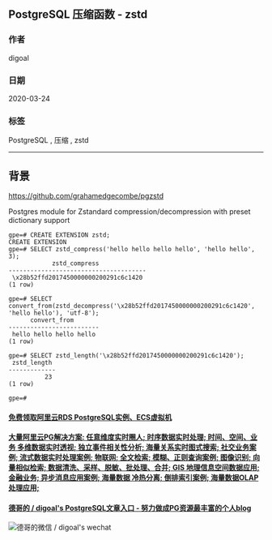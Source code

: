 ## PostgreSQL 压缩函数 - zstd    
                                                                                      
### 作者                                                                                                                                                      
digoal                                                                                                                                                                                               
                                                                                                        
### 日期                                                                                                                                                                                               
2020-03-24                                                                                                                                                                                           
                                                                                                                                                                                               
### 标签                                                                                                                                                                                               
PostgreSQL , 压缩 , zstd         
                                                                                                   
----                                                                                             
                                                                                                        
## 背景          
https://github.com/grahamedgecombe/pgzstd  
  
Postgres module for Zstandard compression/decompression with preset dictionary support  
  
```  
gpe=# CREATE EXTENSION zstd;  
CREATE EXTENSION  
gpe=# SELECT zstd_compress('hello hello hello hello', 'hello hello', 3);  
            zstd_compress  
--------------------------------------  
 \x28b52ffd2017450000000200291c6c1420  
(1 row)  
  
gpe=# SELECT convert_from(zstd_decompress('\x28b52ffd2017450000000200291c6c1420', 'hello hello'), 'utf-8');  
      convert_from  
-------------------------  
 hello hello hello hello  
(1 row)  
  
gpe=# SELECT zstd_length('\x28b52ffd2017450000000200291c6c1420');  
 zstd_length  
-------------  
          23  
(1 row)  
  
gpe=#  
```  
    
  
  
  
  
  
  
  
  
  
  
  
  
  
  
  
  
  
#### [免费领取阿里云RDS PostgreSQL实例、ECS虚拟机](https://www.aliyun.com/database/postgresqlactivity "57258f76c37864c6e6d23383d05714ea")
  
  
#### [大量阿里云PG解决方案: 任意维度实时圈人; 时序数据实时处理; 时间、空间、业务 多维数据实时透视; 独立事件相关性分析; 海量关系实时图式搜索; 社交业务案例; 流式数据实时处理案例; 物联网; 全文检索; 模糊、正则查询案例; 图像识别; 向量相似检索; 数据清洗、采样、脱敏、批处理、合并; GIS 地理信息空间数据应用; 金融业务; 异步消息应用案例; 海量数据 冷热分离; 倒排索引案例; 海量数据OLAP处理应用;](https://yq.aliyun.com/topic/118 "40cff096e9ed7122c512b35d8561d9c8")
  
  
#### [德哥的 / digoal's PostgreSQL文章入口 - 努力做成PG资源最丰富的个人blog](https://github.com/digoal/blog/blob/master/README.md "22709685feb7cab07d30f30387f0a9ae")
  
  
![德哥的微信 / digoal's wechat](../pic/digoal_weixin.jpg "f7ad92eeba24523fd47a6e1a0e691b59")
  

